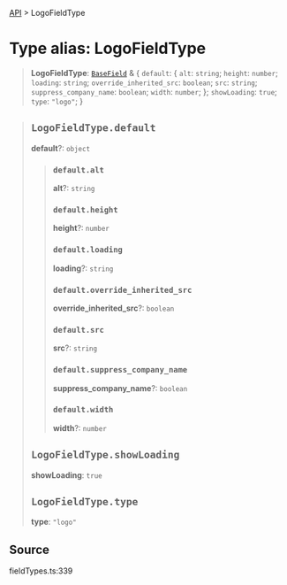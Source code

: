 [API](../index.md) > LogoFieldType

# Type alias: LogoFieldType

> **LogoFieldType**: [`BaseField`](type-alias.BaseField.md) & \{
  `default`: \{
    `alt`: `string`;
    `height`: `number`;
    `loading`: `string`;
    `override_inherited_src`: `boolean`;
    `src`: `string`;
    `suppress_company_name`: `boolean`;
    `width`: `number`;
  };
  `showLoading`: `true`;
  `type`: `"logo"`;
 }

> ## `LogoFieldType.default`
>
> **default**?: `object`
>
> > ### `default.alt`
> >
> > **alt**?: `string`
> >
> > ### `default.height`
> >
> > **height**?: `number`
> >
> > ### `default.loading`
> >
> > **loading**?: `string`
> >
> > ### `default.override_inherited_src`
> >
> > **override\_inherited\_src**?: `boolean`
> >
> > ### `default.src`
> >
> > **src**?: `string`
> >
> > ### `default.suppress_company_name`
> >
> > **suppress\_company\_name**?: `boolean`
> >
> > ### `default.width`
> >
> > **width**?: `number`
> >
> >
>
> ## `LogoFieldType.showLoading`
>
> **showLoading**: `true`
>
> ## `LogoFieldType.type`
>
> **type**: `"logo"`
>
>

## Source

fieldTypes.ts:339
